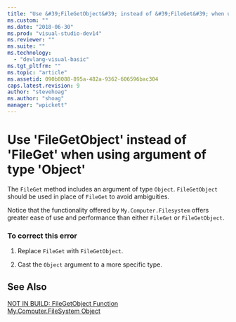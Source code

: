 ```yaml
---
title: "Use &#39;FileGetObject&#39; instead of &#39;FileGet&#39; when using argument of type &#39;Object&#39; | Microsoft Docs"
ms.custom: ""
ms.date: "2018-06-30"
ms.prod: "visual-studio-dev14"
ms.reviewer: ""
ms.suite: ""
ms.technology: 
  - "devlang-visual-basic"
ms.tgt_pltfrm: ""
ms.topic: "article"
ms.assetid: 090b8088-895a-482a-9362-606596bac304
caps.latest.revision: 9
author: "stevehoag"
ms.author: "shoag"
manager: "wpickett"
---
```

# Use &#39;FileGetObject&#39; instead of &#39;FileGet&#39; when using argument of type &#39;Object&#39;
The `FileGet` method includes an argument of type `Object`. `FileGetObject` should be used in place of `FileGet` to avoid ambiguities.  
  
 Notice that the functionality offered by `My.Computer.Filesystem` offers greater ease of use and performance than either `FileGet` or `FileGetObject`.  
  
### To correct this error  
  
1.  Replace `FileGet` with `FileGetObject`.  
  
2.  Cast the `Object` argument to a more specific type.  
  
## See Also  
 [NOT IN BUILD: FileGetObject Function](http://msdn.microsoft.com/en-us/3eda786b-d1ee-4b44-9dd7-0ea6bff072c0)   
 [My.Computer.FileSystem Object](../Topic/My.Computer.FileSystem%20Object.md)